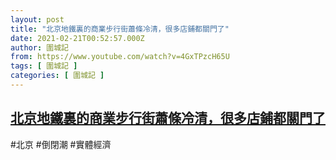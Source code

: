 ```yaml
---
layout: post
title: "北京地鐵裏的商業步行街蕭條冷清，很多店鋪都關門了"
date: 2021-02-21T00:52:57.000Z
author: 圍城記
from: https://www.youtube.com/watch?v=4GxTPzcH65U
tags: [ 圍城記 ]
categories: [ 圍城記 ]
---
```

<!--1613868777000-->
[北京地鐵裏的商業步行街蕭條冷清，很多店鋪都關門了](https://www.youtube.com/watch?v=4GxTPzcH65U)
------

<div>
#北京 #倒閉潮 #實體經濟
</div>
